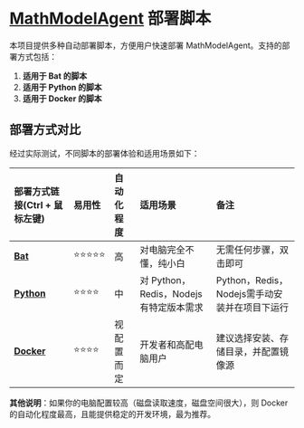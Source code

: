 # [MathModelAgent](https://github.com/jihe520/MathModelAgent) 部署脚本

本项目提供多种自动部署脚本，方便用户快速部署 MathModelAgent。支持的部署方式包括：

1. **适用于 Bat    的脚本**
2. **适用于 Python 的脚本**
3. **适用于 Docker 的脚本**

## 部署方式对比

经过实际测试，不同脚本的部署体验和适用场景如下：

| 部署方式链接(Ctrl + 鼠标左键) | 易用性 | 自动化程度 | 适用场景 | 备注 |
|:---------|:-------|:-----------|:---------|:-----|
| [**Bat**](./MMA部署(BatVersion)/MMA部署(BatVersion).html) | ⭐⭐⭐⭐⭐ | 高 | 对电脑完全不懂，纯小白 | 无需任何步骤，双击即可 |
| [**Python**](./MMA部署(PythonVersion)/MMA部署(PythonVersion).html) | ⭐⭐⭐⭐ | 中 | 对 Python，Redis，Nodejs 有特定版本需求 | Python，Redis，Nodejs需手动安装并在项目下运行 |
| [**Docker**](./MMA部署(DockerVersion)/MMA部署(DockerVersion).html) | ⭐⭐⭐⭐ | 视配置而定 | 开发者和高配电脑用户 | 建议选择安装、存储目录，并配置镜像源 |

**其他说明**：如果你的电脑配置较高（磁盘读取速度，磁盘空间很大），则 Docker 的自动化程度最高，且能提供稳定的开发环境，最为推荐。
